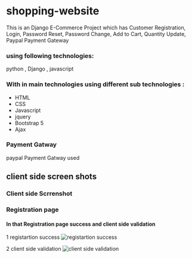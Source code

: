 # shopping-website
This is an Django E-Commerce Project which has Customer Registration, Login, Password Reset, Password Change, Add to Cart, Quantity Update, Paypal Payment Gateway 

### using following technologies:

python , Django , javascript

### With in main technologies using  different sub technologies : 

- HTML
- CSS
- Javascript
- jquery
- Bootstrap 5
- Ajax

### Payment Gatway 

paypal Payment Gatway used 

## client side screen shots

### Client side Scrrenshot 

### Registration page 

#### In that Registration page success and  client side validation

1 registartion success
![registartion success](https://user-images.githubusercontent.com/70846234/179485510-b950e033-2ac4-40d0-9ded-c9df0b5d24b1.png)

2 client side validation
![client side validation ](https://user-images.githubusercontent.com/70846234/179485642-9daae934-6b39-42ef-ba97-c597ace74027.png)



